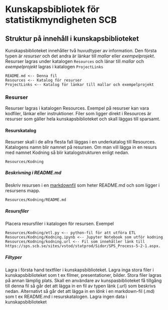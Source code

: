# Kunskapsbibliotek för statistikmyndigheten SCB

## Struktur på innehåll i kunskapsbiblioteket
Kunskapsbiblioteket innehåller två huvudtyper av information. Den första typen är *resurser* och det andra är länkar till *mallar* eller *exempelprojekt*.
Resurser lagras under katalogen ```Resources``` och länar till *mallar* och *exempelprojekt* lagras i katalogen ```ProjectLinks``` 

    README.md <-- Denna fil
    Resources <-- Katalog för resurser
    ProjectLinks <-- Katalog för länkar till mallar och exempelprojekt

### Resurser
Resurser lagras i katalogen Resources. Exempel på resurser kan vara kodfiler, länkar eller instruktioner. Filer som ligger direkt i Resources är resurser som gäller hela kunskapsbiblioteket och skall läggas till sparsamt.

#### Resurskatalog
Resurser skall i de allra flesta fall läggas i en underkatalog till Resources. Katalogens namn blir namnet på resursen.
Om man vill lägga in en resurs med namnet Kodning så blir katalogstrukturen enligt nedan. 

    Resources/Kodning

##### Beskrivning i README.md
Beskriv resursen i en [markdownfil](https://www.markdownguide.org/basic-syntax/) som heter README.md och som ligger i resursens mapp. 

    Resources/Kodning/README.md

##### Resursfiler
Placera resursfiler i katalogen för resursen.
Exempel

    Resources/Kodning/etl.py <-- python-fil för att utföra ETL
    Resources/Kodning/Kodning.ipynb <-- Jupyter Notebook som utför kodning
    Resources/Kodning/kodning.url <-- Fil som innehåller länk till https://sps.scb.se/sites/vstod/statprod/Sidor/SPS_Process-5-2-1.aspx.

##### Filtyper
Lagra i första hand textfiler i kunskapsbiblioteket.
Lagra inga stora filer i kunskapsbiblioteket som t ex filmer, presentationer, bilder. Stora filer lagras på annan lämplig plats. Skall en användare av kunspasbiblioteket få tillgång till denna fil så går det att lägga in en fil av typen länk (.url) som beskrivs nedan. Alternativt så går det att lägga in en *länk* i en markdown-fil (.md) som t ex README.md i resurskatalogen. 
Lagra ingen data i kunskapsbiblioteket

